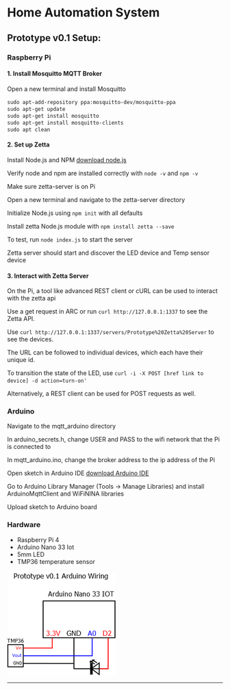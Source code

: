 # Home Automation System
## Prototype v0.1 Setup:

### **Raspberry Pi**


#### 1. Install Mosquitto MQTT Broker
Open a new terminal and install Mosquitto
```
sudo apt-add-repository ppa:mosquitto-dev/mosquitto-ppa
sudo apt-get update
sudo apt-get install mosquitto
sudo apt-get install mosquitto-clients
sudo apt clean
```
#### 2. Set up Zetta
Install Node.js and NPM [download node.js](https://nodejs.org/en/download/)

Verify node and npm are installed correctly with ```node -v``` and ```npm -v```

Make sure zetta-server is on Pi

Open a new terminal and navigate to the zetta-server directory

Initialize Node.js using ```npm init``` with all defaults

Install zetta Node.js module with ```npm install zetta --save```

To test, run ```node index.js``` to start the server

Zetta server should start and discover the LED device and Temp sensor device


#### 3. Interact with Zetta Server
On the Pi, a tool like advanced REST client or cURL can be used to interact with the zetta api

Use a get request in ARC or run ```curl http://127.0.0.1:1337``` to see the Zetta API.

Use ```curl http://127.0.0.1:1337/servers/Prototype%20Zetta%20Server``` to see the devices.

The URL can be followed to individual devices, which each have their unique id.

To transition the state of the LED, use ```curl -i -X POST [href link to device] -d action=turn-on'```

Alternatively, a REST client can be used for POST requests as well.

### **Arduino**
Navigate to the mqtt_arduino directory

In arduino_secrets.h, change USER and PASS to the wifi network that the Pi is connected to

In mqtt_arduino.ino, change the broker address to the ip address of the Pi

Open sketch in Arduino IDE [download Arduino IDE](https://www.arduino.cc/en/software)

Go to Arduino Library Manager (Tools -> Manage Libraries) and install ArduinoMqttClient and WiFiNINA libraries

Upload sketch to Arduino board


### **Hardware**
* Raspberry Pi 4
* Arduino Nano 33 Iot
* 5mm LED
* TMP36 temperature sensor

![Arduino Wiring Diagram](https://github.com/racharles/home-automation-system/blob/main/Diagrams/prototype%20v0.1%20arduino%20wiring.png)




---
